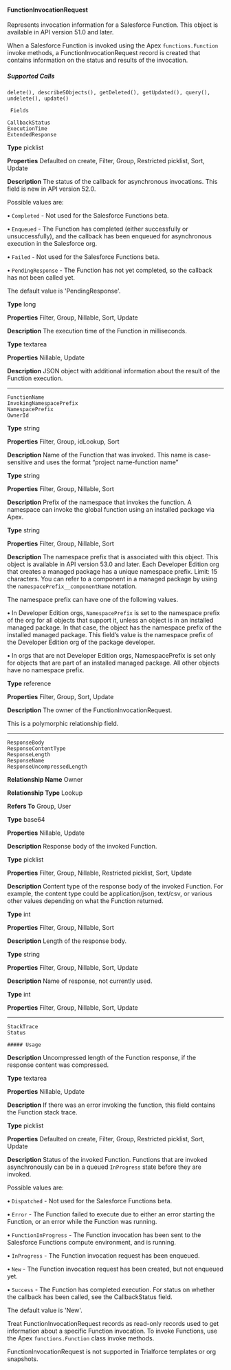 #### FunctionInvocationRequest

Represents invocation information for a Salesforce Function. This object is available in API version 51.0 and later.

When a Salesforce Function is invoked using the Apex `functions.Function` invoke methods, a FunctionInvocationRequest
record is created that contains information on the status and results of the invocation.

##### Supported Calls
```
delete(), describeSObjects(), getDeleted(), getUpdated(), query(), undelete(), update()

 Fields

```
```
CallbackStatus
ExecutionTime
ExtendedResponse

```

**Type**
picklist

**Properties**
Defaulted on create, Filter, Group, Restricted picklist, Sort, Update

**Description**
The status of the callback for asynchronous invocations. This field is new in API version 52.0.

Possible values are:

**•** `Completed`  - Not used for the Salesforce Functions beta.

**•** `Enqueued`  - The Function has completed (either successfully or unsuccessfully), and
the callback has been enqueued for asynchronous execution in the Salesforce org.

**•** `Failed`  - Not used for the Salesforce Functions beta.

**•** `PendingResponse`  - The Function has not yet completed, so the callback has not
been called yet.

The default value is 'PendingResponse'.

**Type**
long

**Properties**
Filter, Group, Nillable, Sort, Update

**Description**
The execution time of the Function in milliseconds.

**Type**
textarea

**Properties**
Nillable, Update

**Description**
JSON object with additional information about the result of the Function execution.


-----

```
FunctionName
InvokingNamespacePrefix
NamespacePrefix
OwnerId

```

**Type**
string

**Properties**
Filter, Group, idLookup, Sort

**Description**
Name of the Function that was invoked. This name is case-sensitive and uses the format
“project name-function name”

**Type**
string

**Properties**
Filter, Group, Nillable, Sort

**Description**
Prefix of the namespace that invokes the function. A namespace can invoke the global
function using an installed package via Apex.

**Type**
string

**Properties**
Filter, Group, Nillable, Sort

**Description**
The namespace prefix that is associated with this object. This object is available in API version
53.0 and later. Each Developer Edition org that creates a managed package has a unique
namespace prefix. Limit: 15 characters. You can refer to a component in a managed package
by using the `namespacePrefix__componentName` notation.

The namespace prefix can have one of the following values.

**•** In Developer Edition orgs, `NamespacePrefix` is set to the namespace prefix of the
org for all objects that support it, unless an object is in an installed managed package.
In that case, the object has the namespace prefix of the installed managed package. This
field’s value is the namespace prefix of the Developer Edition org of the package
developer.

**•** In orgs that are not Developer Edition orgs, NamespacePrefix is set only for objects
that are part of an installed managed package. All other objects have no namespace
prefix.

**Type**
reference

**Properties**
Filter, Group, Sort, Update

**Description**
The owner of the FunctionInvocationRequest.

This is a polymorphic relationship field.


-----

```
ResponseBody
ResponseContentType
ResponseLength
ResponseName
ResponseUncompressedLength

```

**Relationship Name**
Owner

**Relationship Type**
Lookup

**Refers To**
Group, User

**Type**
base64

**Properties**
Nillable, Update

**Description**
Response body of the invoked Function.

**Type**
picklist

**Properties**
Filter, Group, Nillable, Restricted picklist, Sort, Update

**Description**
Content type of the response body of the invoked Function. For example, the content type
could be application/json, text/csv, or various other values depending on what
the Function returned.

**Type**
int

**Properties**
Filter, Group, Nillable, Sort

**Description**
Length of the response body.

**Type**
string

**Properties**
Filter, Group, Nillable, Sort, Update

**Description**
Name of response, not currently used.

**Type**
int

**Properties**
Filter, Group, Nillable, Sort, Update


-----

```
StackTrace
Status

##### Usage

```

**Description**
Uncompressed length of the Function response, if the response content was compressed.

**Type**
textarea

**Properties**
Nillable, Update

**Description**
If there was an error invoking the function, this field contains the Function stack trace.

**Type**
picklist

**Properties**
Defaulted on create, Filter, Group, Restricted picklist, Sort, Update

**Description**
Status of the invoked Function. Functions that are invoked asynchronously can be in a queued
`InProgress` state before they are invoked.

Possible values are:

**•** `Dispatched`  - Not used for the Salesforce Functions beta.

**•** `Error`  - The Function failed to execute due to either an error starting the Function, or
an error while the Function was running.

**•** `FunctionInProgress`  - The Function invocation has been sent to the Salesforce
Functions compute environment, and is running.

**•** `InProgress`  - The Function invocation request has been enqueued.

**•** `New`  - The Function invocation request has been created, but not enqueued yet.

**•** `Success`  - The Function has completed execution. For status on whether the callback
has been called, see the CallbackStatus field.

The default value is 'New'.


Treat FunctionInvocationRequest records as read-only records used to get information about a specific Function invocation. To invoke
Functions, use the Apex `functions.Function` class invoke methods.

FunctionInvocationRequest is not supported in Trialforce templates or org snapshots.
